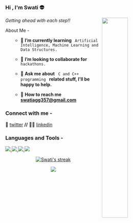 ### Hi , I'm Swati 👽
<img src="https://media0.giphy.com/media/k0ijJhqrUP4T2EvmJ1/giphy.gif?cid=790b76110819ac3351aa8299139082e6521561bc719bc1ce&rid=giphy.gif&ct=g" height=40% width=40% align="right">

*Getting ahead with each step!!*

About Me -
<ul>
    
- 🎯 <b> I’m currently learning </b> <code> Artificial Intelligence, Machine Learning and Data Structures.</code>   
    
- 🤝 <b>I’m looking to collaborate for</b> <code>hackathons.</code>     

- 💬 <b>Ask me about</b> <code> C and C++ programming </code><b> related stuff, I'll be happy to help.</b>  
    
- 📧 <b>How to reach me swatiagg357@gmail.com</b>   
    
</ul>

<h3 align="left">Connect with me - </h3>

🐤 [twitter][twitter] **//** 
👩‍🏫 [linkedin][linkedin]

[twitter]: https://twitter.com/AggrawalSwati
[linkedin]: https://www.linkedin.com/in/swati-aggrawal-02550a214

<!--![](https://visitor-badge.laobi.icu/badge?page_id=swatiaggrawal.swatiaggrawal)-->

<h3 align="left">Languages and Tools - </h3>

<p align="left"> 
    <a href="https://www.java.com" target="_blank"> <img src="https://img.icons8.com/color/48/000000/java-coffee-cup-logo.png"/> </a>
    <a href="https://www.cplusplus.com" target="_blank"> <img src="https://img.icons8.com/color/48/000000/c-plus-plus-logo.png"/> </a>
    <a href="https://developer.mozilla.org/en-US/docs/Web/JavaScript" target="_blank"> <img src="https://img.icons8.com/color/48/000000/javascript.png"/> </a> 
    <a href="https://www.python.org" target="_blank"> <img src="https://img.icons8.com/color/48/000000/python.png"/> </a> 
    
    
   
   
</p>

<p align="center">
    <a href="https://github.com/swatiaggrawal/github-readme-streak-stats">
        <img title="🔥 Get streak stats for your profile at git.io/streak-stats" alt="Swati's streak" src="https://github-readme-streak-stats.herokuapp.com/?user=swatiaggrawal&theme=algolia"/>
    </a>
</p>

<p align="center">
<img src = "https://github-readme-stats.vercel.app/api?username=swatiaggrawal&&show_icons=true&title_color=ffffff&icon_color=bb2acf&text_color=daf7dc&bg_color=151515">
</p>
<!--
<p align="center">
    <a href="https://github-readme-stats.vercel.app/api/top-langs/?username=swatiaggrawal&theme=tokyonight">
        <img title="most used languages" alt="alt" src="https://github-readme-stats.vercel.app/api/top-langs/?username=swatiaggrawal&theme=tokyonight"/>
    </a>
</p>
-->
